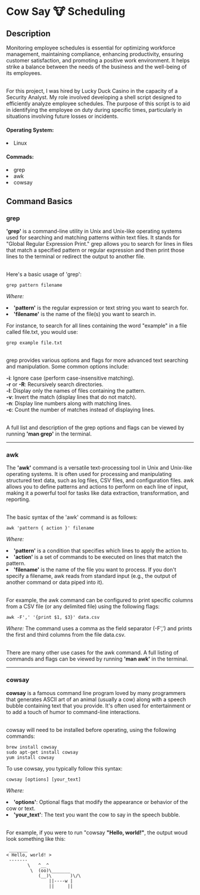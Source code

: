 <h1>Cow Say 🐮 Scheduling</h1>


<h2>Description</h2>
Monitoring employee schedules is essential for optimizing workforce management, maintaining compliance, enhancing productivity, ensuring customer satisfaction, and promoting a positive work environment. It helps strike a balance between the needs of the business and the well-being of its employees.

<br> For this project, I was hired by Lucky Duck Casino in the capacity of a Security Analyst. My role involved developing a shell script designed to efficiently analyze employee schedules. The purpose of this script is to aid in identifying the employee on duty during specific times, particularly in situations involving future losses or incidents. 

<h4>Operating System:</h4>
<li>Linux</li>

<h4>Commads:</h4>
<li>grep
  <li>awk
  <li>cowsay</li>

<h2>Command Basics</h2>
<h3>grep</h3>
<b>'grep'</b> is a command-line utility in Unix and Unix-like operating systems used for searching and matching patterns within text files. It stands for "Global Regular Expression Print." grep allows you to search for lines in files that match a specified pattern or regular expression and then print those lines to the terminal or redirect the output to another file.

<br>Here's a basic usage of 'grep':

```
grep pattern filename
```
<i>Where:</i>
<li> <b>'pattern'</b> is the regular expression or text string you want to search for.
<li> <b>'filename'</b> is the name of the file(s) you want to search in.</li>

For instance, to search for all lines containing the word "example" in a file called file.txt, you would use:
```
grep example file.txt
```

<br>grep provides various options and flags for more advanced text searching and manipulation. Some common options include:

<b>-i</b>: Ignore case (perform case-insensitive matching).
<br><b>-r</b> or <b>-R</b>: Recursively search directories.
<br><b>-l</b>: Display only the names of files containing the pattern.
<br><b>-v</b>: Invert the match (display lines that do not match).
<br><b>-n</b>: Display line numbers along with matching lines.
<br><b>-c</b>: Count the number of matches instead of displaying lines.

<br> A full list and description of the grep options and flags can be viewed by running <b>'man grep'</b> in the terminal.
<hr>
<h3>awk</h3>
The <b>'awk'</b> command is a versatile text-processing tool in Unix and Unix-like operating systems. It is often used for processing and manipulating structured text data, such as log files, CSV files, and configuration files. awk allows you to define patterns and actions to perform on each line of input, making it a powerful tool for tasks like data extraction, transformation, and reporting.

<br>The basic syntax of the 'awk' command is as follows:
```
awk 'pattern { action }' filename
```
<i>Where:</i>
<li> <b>'pattern'</b> is a condition that specifies which lines to apply the action to.
<li> <b>'action'</b> is a set of commands to be executed on lines that match the pattern.
<li> <b>'filename'</b> is the name of the file you want to process. If you don't specify a filename, awk reads from standard input (e.g., the output of another command or data piped into it).</li>

<br>For example, the awk command can be configured to print specific columns from a CSV file (or any delimited file) using the following flags:
```
awk -F',' '{print $1, $3}' data.csv
```
<i>Where:</i>
The command uses a comma as the field separator (-F',') and prints the first and third columns from the file data.csv.

<br>There are many other use cases for the awk command. A full listing of commands and flags can be viewed by running <b>'man awk'</b> in the terminal.

<hr> 
<h3>cowsay</h3>
<b>cowsay</b> is a famous command line program loved by many programmers that generates ASCII art of an animal (usually a cow) along with a speech bubble containing text that you provide. It's often used for entertainment or to add a touch of humor to command-line interactions.

<br>cowsay will need to be installed before operating, using the following commands:
```
brew install cowsay
sudo apt-get install cowsay
yum install cowsay
```

To use cowsay, you typically follow this syntax:
```
cowsay [options] [your_text]
```
<i>Where:</i>
<li> <b>'options'</b>: Optional flags that modify the appearance or behavior of the cow or text.
<li> <b>'your_text'</b>: The text you want the cow to say in the speech bubble.</li>

<br>For example, if you were to run "cowsay <b>"Hello, world!"</b>, the output woud look something like this:
```
 _______
< Hello, world! >
 -------
        \   ^__^
         \  (oo)\_______
            (__)\       )\/\
                ||----w |
                ||     ||
```















